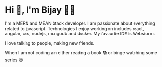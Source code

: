 # Hi :wave:, I'm Bijay :man_technologist:

I'm a MERN and MEAN Stack developer. I am passionate about everything related to javascript.
Technologies I enjoy working on includes react, angular, css, nodejs, mongodb and docker. My favourite IDE is Webstorm.

I love talking to people, making new friends.

When I am not coding am either reading a book :books: or binge watching some series :smiley:


<!--
**bijay-ps/bijay-ps** is a ✨ _special_ ✨ repository because its `README.md` (this file) appears on your GitHub profile.

Here are some ideas to get you started:

- 🔭 I’m currently working on ...
- 🌱 I’m currently learning ...
- 👯 I’m looking to collaborate on ...
- 🤔 I’m looking for help with ...
- 💬 Ask me about ...
- 📫 How to reach me: ...
- 😄 Pronouns: ...
- ⚡ Fun fact: ...
-->
